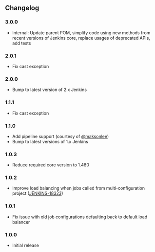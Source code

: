 ## Changelog

### 3.0.0

- Internal: Update parent POM, simplify code using new methods from recent versions of Jenkins core, replace usages of deprecated APIs, add tests

### 2.0.1

- Fix cast exception

### 2.0.0

- Bump to latest version of 2.x Jenkins

### 1.1.1

- Fix cast exception

### 1.1.0

- Add pipeline support (courtesy of [@maksonlee](https://github.com/maksonlee))
- Bump to latest versions of 1.x Jenkins

### 1.0.3

- Reduce required core version to 1.480

### 1.0.2

- Improve load balancing when jobs called from multi-configuration project ([JENKINS-18323](https://issues.jenkins-ci.org/browse/JENKINS-18323))

### 1.0.1

- Fix issue with old job configurations defaulting back to default load balancer

### 1.0.0

- Initial release
